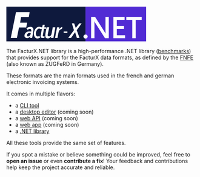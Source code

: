 ![FacturX.NET logo](Assets/Logo/logo.png)

The FacturX.NET library is a high-performance .NET library ([benchmarks](https://github.com/ismailbennani/FacturXDotNet/tree/master/Benchmark)) that provides support for the FacturX data formats, as defined by the [FNFE](https://fnfe-mpe.org/factur-x/) (also known as ZUGFeRD in Germany).

These formats are the main formats used in the french and german electronic invoicing systems.

It comes in multiple flavors:
- a [CLI tool](https://github.com/ismailbennani/FacturXDotNet/tree/master/FacturXDotNet.CLI)
- a [desktop editor](#) (coming soon)
- a [web API](#) (coming soon)
- a [web app](#) (coming soon)
- a [.NET library](https://github.com/ismailbennani/FacturXDotNet/tree/master/FacturXDotNet)

All these tools provide the same set of features.

If you spot a mistake or believe something could be improved, feel free to **open an issue** or even **contribute a fix**! Your feedback and contributions help keep the project accurate and reliable.